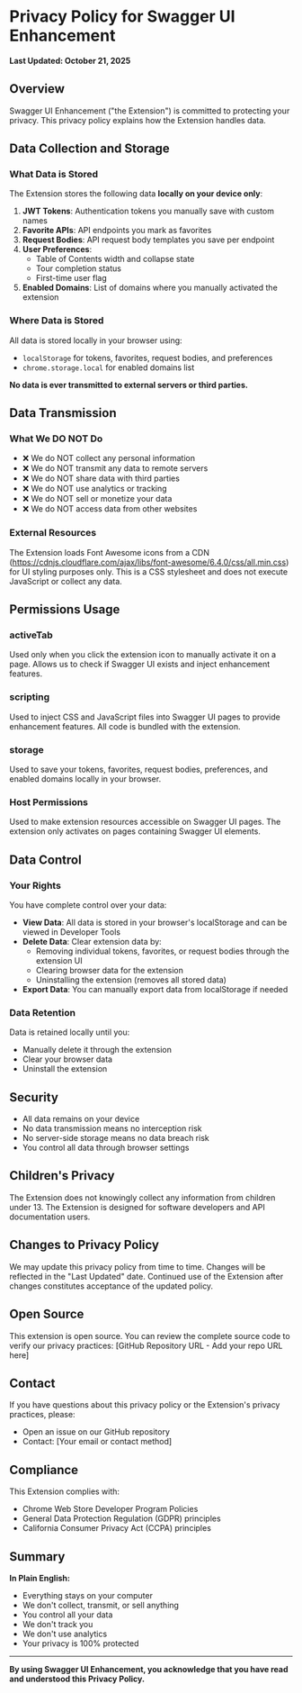 # Privacy Policy for Swagger UI Enhancement

**Last Updated: October 21, 2025**

## Overview

Swagger UI Enhancement ("the Extension") is committed to protecting your privacy. This privacy policy explains how the Extension handles data.

## Data Collection and Storage

### What Data is Stored

The Extension stores the following data **locally on your device only**:

1. **JWT Tokens**: Authentication tokens you manually save with custom names
2. **Favorite APIs**: API endpoints you mark as favorites
3. **Request Bodies**: API request body templates you save per endpoint
4. **User Preferences**: 
   - Table of Contents width and collapse state
   - Tour completion status
   - First-time user flag
5. **Enabled Domains**: List of domains where you manually activated the extension

### Where Data is Stored

All data is stored locally in your browser using:
- `localStorage` for tokens, favorites, request bodies, and preferences
- `chrome.storage.local` for enabled domains list

**No data is ever transmitted to external servers or third parties.**

## Data Transmission

### What We DO NOT Do

- ❌ We do NOT collect any personal information
- ❌ We do NOT transmit any data to remote servers
- ❌ We do NOT share data with third parties
- ❌ We do NOT use analytics or tracking
- ❌ We do NOT sell or monetize your data
- ❌ We do NOT access data from other websites

### External Resources

The Extension loads Font Awesome icons from a CDN (https://cdnjs.cloudflare.com/ajax/libs/font-awesome/6.4.0/css/all.min.css) for UI styling purposes only. This is a CSS stylesheet and does not execute JavaScript or collect any data.

## Permissions Usage

### activeTab
Used only when you click the extension icon to manually activate it on a page. Allows us to check if Swagger UI exists and inject enhancement features.

### scripting
Used to inject CSS and JavaScript files into Swagger UI pages to provide enhancement features. All code is bundled with the extension.

### storage
Used to save your tokens, favorites, request bodies, preferences, and enabled domains locally in your browser.

### Host Permissions
Used to make extension resources accessible on Swagger UI pages. The extension only activates on pages containing Swagger UI elements.

## Data Control

### Your Rights

You have complete control over your data:

- **View Data**: All data is stored in your browser's localStorage and can be viewed in Developer Tools
- **Delete Data**: Clear extension data by:
  - Removing individual tokens, favorites, or request bodies through the extension UI
  - Clearing browser data for the extension
  - Uninstalling the extension (removes all stored data)
- **Export Data**: You can manually export data from localStorage if needed

### Data Retention

Data is retained locally until you:
- Manually delete it through the extension
- Clear your browser data
- Uninstall the extension

## Security

- All data remains on your device
- No data transmission means no interception risk
- No server-side storage means no data breach risk
- You control all data through browser settings

## Children's Privacy

The Extension does not knowingly collect any information from children under 13. The Extension is designed for software developers and API documentation users.

## Changes to Privacy Policy

We may update this privacy policy from time to time. Changes will be reflected in the "Last Updated" date. Continued use of the Extension after changes constitutes acceptance of the updated policy.

## Open Source

This extension is open source. You can review the complete source code to verify our privacy practices:
[GitHub Repository URL - Add your repo URL here]

## Contact

If you have questions about this privacy policy or the Extension's privacy practices, please:
- Open an issue on our GitHub repository
- Contact: [Your email or contact method]

## Compliance

This Extension complies with:
- Chrome Web Store Developer Program Policies
- General Data Protection Regulation (GDPR) principles
- California Consumer Privacy Act (CCPA) principles

## Summary

**In Plain English:**
- Everything stays on your computer
- We don't collect, transmit, or sell anything
- You control all your data
- We don't track you
- We don't use analytics
- Your privacy is 100% protected

---

**By using Swagger UI Enhancement, you acknowledge that you have read and understood this Privacy Policy.**
